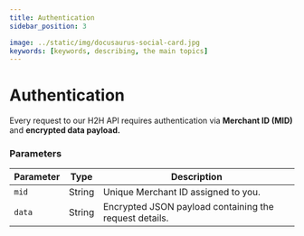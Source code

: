 ```yaml
---
title: Authentication
sidebar_position: 3

image: ../static/img/docusaurus-social-card.jpg
keywords: [keywords, describing, the main topics]
---
```


# Authentication

Every request to our H2H API requires authentication via **Merchant ID (MID)** and **encrypted data payload.**


### Parameters

| Parameter | Type   | Description                                                      |
|-----------|--------|------------------------------------------------------------------|
| `mid`     | String | Unique Merchant ID assigned to you.                              |
| `data`    | String | Encrypted JSON payload containing the request details.          |
